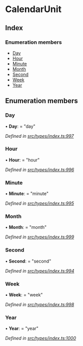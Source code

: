 # CalendarUnit

## Index

### Enumeration members

* [Day](calendarunit.md#day)
* [Hour](calendarunit.md#hour)
* [Minute](calendarunit.md#minute)
* [Month](calendarunit.md#month)
* [Second](calendarunit.md#second)
* [Week](calendarunit.md#week)
* [Year](calendarunit.md#year)

## Enumeration members

### Day

• **Day**: = "day"

_Defined in_ [_src/types/index.ts:997_](https://github.com/PolymathNetwork/polymesh-sdk/blob/7362b318/src/types/index.ts#L997)

### Hour

• **Hour**: = "hour"

_Defined in_ [_src/types/index.ts:996_](https://github.com/PolymathNetwork/polymesh-sdk/blob/7362b318/src/types/index.ts#L996)

### Minute

• **Minute**: = "minute"

_Defined in_ [_src/types/index.ts:995_](https://github.com/PolymathNetwork/polymesh-sdk/blob/7362b318/src/types/index.ts#L995)

### Month

• **Month**: = "month"

_Defined in_ [_src/types/index.ts:999_](https://github.com/PolymathNetwork/polymesh-sdk/blob/7362b318/src/types/index.ts#L999)

### Second

• **Second**: = "second"

_Defined in_ [_src/types/index.ts:994_](https://github.com/PolymathNetwork/polymesh-sdk/blob/7362b318/src/types/index.ts#L994)

### Week

• **Week**: = "week"

_Defined in_ [_src/types/index.ts:998_](https://github.com/PolymathNetwork/polymesh-sdk/blob/7362b318/src/types/index.ts#L998)

### Year

• **Year**: = "year"

_Defined in_ [_src/types/index.ts:1000_](https://github.com/PolymathNetwork/polymesh-sdk/blob/7362b318/src/types/index.ts#L1000)

